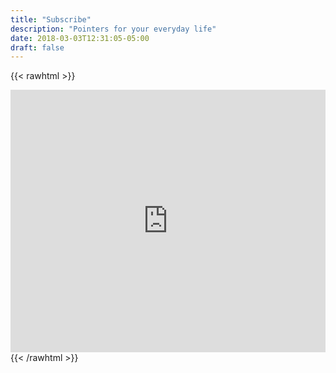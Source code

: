 ```yaml
---
title: "Subscribe"
description: "Pointers for your everyday life"
date: 2018-03-03T12:31:05-05:00
draft: false
---
```


{{< rawhtml >}}
<iframe width="540" height="420" src="https://0c327c95.sibforms.com/serve/MUIEAJmqzf7ywstRpXHAjRtLKQ8Zy45hamxh9L6cZ5g68Kwvy7-LcwsD1HdHVdrsi9-vU-hkeIDq8pkRFX5v-EC0nmaEBii2GIVE8jugMFF3dN8Yd8mmb7kW418BxBk--9sga1mpvoWJZWuPLcCoGVNrUqAI3qqsHb2LC0QOAyd_C88QVxUJajBb54ump5h1y26dhWPhzCr0feGC" frameborder="0" scrolling="auto" allowfullscreen style="display: block;margin-left: auto;margin-right: auto;max-width: 100%;"></iframe>
{{< /rawhtml >}}
